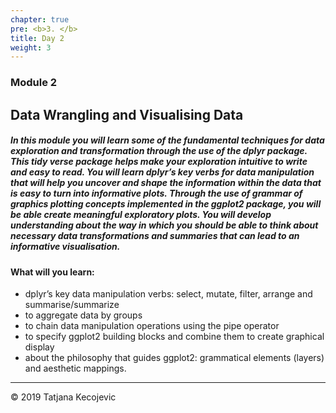 ```yaml
---
chapter: true
pre: <b>3. </b>
title: Day 2
weight: 3
---
```


### Module 2


## Data Wrangling and Visualising Data

##### In this module you will learn some of the fundamental techniques for data exploration and transformation through the use of the dplyr package. This tidy verse package helps make your exploration intuitive to write and easy to read. You will learn dplyr’s key verbs for data manipulation that will help you uncover and shape the information within the data that is easy to turn into informative plots. Through the use of grammar of graphics plotting concepts implemented in the ggplot2 package, you will be able create meaningful exploratory plots. You will develop understanding about the way in which you should be able to think about necessary data transformations and summaries that can lead to an informative visualisation.

#### What will you learn:

* dplyr’s key data manipulation verbs: select, mutate, filter, arrange and summarise/summarize
* to aggregate data by groups
* to chain data manipulation operations using the pipe operator
* to specify ggplot2 building blocks and combine them to create graphical display
* about the philosophy that guides ggplot2: grammatical elements (layers) and aesthetic mappings.

-----------------------------
© 2019 Tatjana Kecojevic